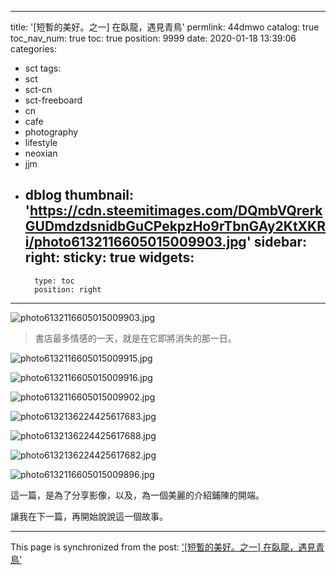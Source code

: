 
---
title: '[短暫的美好。之一] 在臥龍，遇見青鳥'
permlink: 44dmwo
catalog: true
toc_nav_num: true
toc: true
position: 9999
date: 2020-01-18 13:39:06
categories:
- sct
tags:
- sct
- sct-cn
- sct-freeboard
- cn
- cafe
- photography
- lifestyle
- neoxian
- jjm
- dblog
thumbnail: 'https://cdn.steemitimages.com/DQmbVQrerkGUDmdzdsnidbGuCPekpzHo9rTbnGAy2KtXKRi/photo6132116605015009903.jpg'
sidebar:
    right:
        sticky: true
widgets:
    -
        type: toc
        position: right
---


![photo6132116605015009903.jpg](https://cdn.steemitimages.com/DQmbVQrerkGUDmdzdsnidbGuCPekpzHo9rTbnGAy2KtXKRi/photo6132116605015009903.jpg)

>書店最多情感的一天，就是在它即將消失的那一日。

![photo6132116605015009915.jpg](https://cdn.steemitimages.com/DQmQn1UNGEUfWM11rUWTjYghfEbF5gm19HRzUkNexYg7qVi/photo6132116605015009915.jpg)

![photo6132116605015009916.jpg](https://cdn.steemitimages.com/DQmRbdzPzUUsC9aowf8baQq8R7wRdVekZ4mJVxJwQhcBLda/photo6132116605015009916.jpg)

![photo6132116605015009902.jpg](https://cdn.steemitimages.com/DQmNskPGuJingGZPjroTHSMG33jvuJEuXEQefY16QgKKSVu/photo6132116605015009902.jpg)

![photo6132136224425617683.jpg](https://cdn.steemitimages.com/DQmVhqt5Zup45rqArVDJrP8r8edSK2xMnSMMqoHakrydde2/photo6132136224425617683.jpg)

![photo6132136224425617688.jpg](https://cdn.steemitimages.com/DQmZxn1r2mStweebtW1BYAhrw417HiRKaBh4UEUeipJUoEB/photo6132136224425617688.jpg)

![photo6132136224425617682.jpg](https://cdn.steemitimages.com/DQmT21JS3JmBkS7CjoJezTq9EGXhaTxczhUQTATcmsAcoLe/photo6132136224425617682.jpg)

![photo6132116605015009896.jpg](https://cdn.steemitimages.com/DQmcGYmm96TX9ZeRv3td6sMDRHFfythqL7UQaD5EGMxEQFR/photo6132116605015009896.jpg)

這一篇，是為了分享影像，以及，為一個美麗的介紹鋪陳的開端。

讓我在下一篇，再開始說說這一個故事。

- - -

This page is synchronized from the post: ['[短暫的美好。之一] 在臥龍，遇見青鳥'](https://steemit.com/@deanliu/44dmwo)
